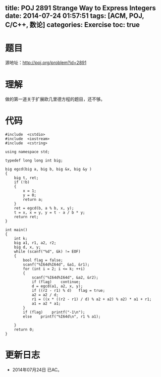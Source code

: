 ﻿title: POJ 2891 Strange Way to Express Integers
date: 2014-07-24 01:57:51
tags: [ACM, POJ, C/C++, 数论]
categories: Exercise
toc: true
---
# 题目
源地址：http://poj.org/problem?id=2891

# 理解
做的第一道关于扩展欧几里德方程的题目，还不够。

<!-- more -->

# 代码
```
#include  <cstdio>
#include  <iostream>
#include  <cstring>

using namespace std;

typedef long long int big;

big egcd(big a, big b, big &x, big &y )
{
    big t, ret;
    if (!b)
    {
        x = 1;
        y = 0;
        return a;
    }
    ret = egcd(b, a % b, x, y);
    t = x, x = y, y = t - a / b * y;
    return ret;
}

int main()
{
    int k;
    big a1, r1, a2, r2;
    big d, x, y;
    while (scanf("%d", &k) != EOF)
    {
        bool flag = false;
        scanf("%I64d%I64d", &a1, &r1);
        for (int i = 2; i <= k; ++i)
        {
            scanf("%I64d%I64d", &a2, &r2);
            if (flag)    continue;
            d = egcd(a1, a2, x, y);
            if ((r2 - r1) % d)   flag = true;
            a2 = a2 / d;
            r1 = ((x * ((r2 - r1) / d) % a2 + a2) % a2) * a1 + r1;
            a1 = a2 * a1;
        }
        if (flag)    printf("-1\n");
        else    printf("%I64d\n", r1 % a1);

    }
    return 0;
}
```

# 更新日志
- 2014年07月24日 已AC。